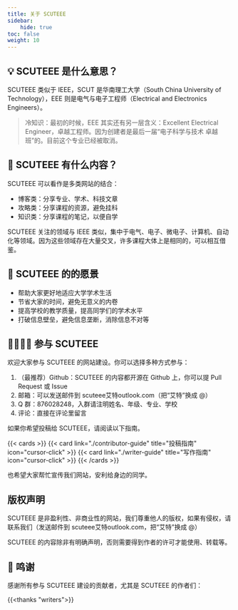 ```yaml
---
title: 关于 SCUTEEE
sidebar: 
    hide: true
toc: false
weight: 10
---
```


## 💡 SCUTEEE 是什么意思？

SCUTEEE 类似于 IEEE，SCUT 是华南理工大学（South China University of Technology），EEE 则是电气与电子工程师（Electrical and Electronics Engineers）。

<!-- EEE 还可以解读成 Everyday, Everything, Everyone. 不过鉴于当前 SCUTEEE 只与专业课程有关，所以没必要这样解读。未来如果 SCUTEEE 开始整理校园日常，我们就启用这个含义吧！ -->

> 冷知识：最初的时候，EEE 其实还有另一层含义：Excellent Electrical Engineer，卓越工程师。因为创建者是最后一届“电子科学与技术 卓越班”的。目前这个专业已经被取消。

## 📝 SCUTEEE 有什么内容？

SCUTEEE 可以看作是多类网站的结合：

- 博客类：分享专业、学术、科技文章
- 攻略类：分享课程的资源，避免挂科
- 知识类：分享课程的笔记，以便自学

SCUTEEE 关注的领域与 IEEE 类似，集中于电气、电子、微电子、计算机、自动化等领域。因为这些领域存在大量交叉，许多课程大体上是相同的，可以相互借鉴。

## 🎯 SCUTEEE 的的愿景

- 帮助大家更好地适应大学学术生活
- 节省大家的时间，避免无意义的内卷
- 提高学校的教学质量，提高同学们的学术水平
- 打破信息壁垒，避免信息垄断，消除信息不对等

## 🙋‍♂️🙋‍♀️ 参与 SCUTEEE

欢迎大家参与 SCUTEEE 的网站建设。你可以选择多种方式参与：

1. （最推荐）Github：SCUTEEE 的内容都开源在 Github 上，你可以提 Pull Request 或 Issue
2. 邮箱：可以发送邮件到 scuteee艾特outlook.com（把“艾特”换成 @）
3. Q 群：876028248，入群请注明姓名、年级、专业、学校
4. 评论：直接在评论里留言

如果你希望投稿给 SCUTEEE，请阅读以下指南。

{{< cards >}}
    {{< card link="./contributor-guide" title="投稿指南" icon="cursor-click" >}}
    {{< card link="./writer-guide" title="写作指南" icon="cursor-click" >}}
{{< /cards >}}

也希望大家帮忙宣传我们网站，安利给身边的同学。

## 版权声明

SCUTEEE 是非盈利性、非商业性的网站，我们尊重他人的版权，如果有侵权，请联系我们（发送邮件到 scuteee艾特outlook.com，把“艾特”换成 @）

SCUTEEE 的内容除非有明确声明，否则需要得到作者的许可才能使用、转载等。

## 🌻 鸣谢

感谢所有参与 SCUTEEE 建设的贡献者，尤其是 SCUTEEE 的作者们：

{{<thanks "writers">}}


